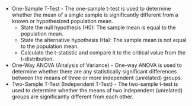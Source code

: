 * One-Sample T-Test - The one-sample t-test is used to determine whether the mean of a single sample is significantly different from a known or hypothesized population mean.
    * State the null hypothesis (H0): The sample mean is equal to the population mean.
    * State the alternative hypothesis (Ha): The sample mean is not equal to the population mean.
    * Calculate the t-statistic and compare it to the critical value from the t-distribution.
* One-Way ANOVA (Analysis of Variance) - One-way ANOVA is used to determine whether there are any statistically significant differences between the means of three or more independent (unrelated) groups.
* Two-Sample T-Test (Independent T-Test) - The two-sample t-test is used to determine whether the means of two independent (unrelated) groups are significantly different from each other.